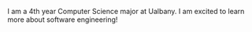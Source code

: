 I am a 4th year Computer Science major at Ualbany.
I am excited to learn more about software engineering!
